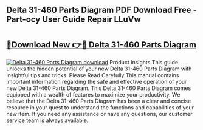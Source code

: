 ## Delta 31-460 Parts Diagram PDF Download Free - Part-ocy User Guide Repair LLuVw

# <h2><a href="http://dfk2lg.blite.top/?on=Delta+31-460+Parts+Diagram">🔗Download New 👉🔴 Delta 31-460 Parts Diagram</a></h2>

[![Delta 31-460 Parts Diagram download](https://i.imgur.com/lujVjoI.png)](http://dfk2lg.blite.top/?on=Delta+31-460+Parts+Diagram)
Product Insights This guide unlocks the hidden potential of your new Delta 31-460 Parts Diagram with insightful tips and tricks. Please Read Carefully This manual contains important information regarding the safe and effective operation of your new Delta 31-460 Parts Diagram. This Delta 31-460 Parts Diagram comes equipped with a wealth of features to maximize your productivity. We believe that the Delta 31-460 Parts Diagram has been a clear and concise resource in your quest to understand the functions and capabilities of your new item. If you need any assistance or have any questions, our customer service team is always available.
